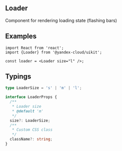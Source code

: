 ## Loader

Component for rendering loading state (flashing bars)

## Examples

```tsx
import React from 'react';
import {Loader} from '@yandex-cloud/uikit';

const loader = <Loader size="l" />;
```

## Typings

```ts
type LoaderSize = 's' | 'm' | 'l';

interface LoaderProps {
  /**
   * Loader size
   * @default 'm'
   */
  size?: LoaderSize;
  /**
   * Custom CSS class
   */
  className?: string;
}
```
